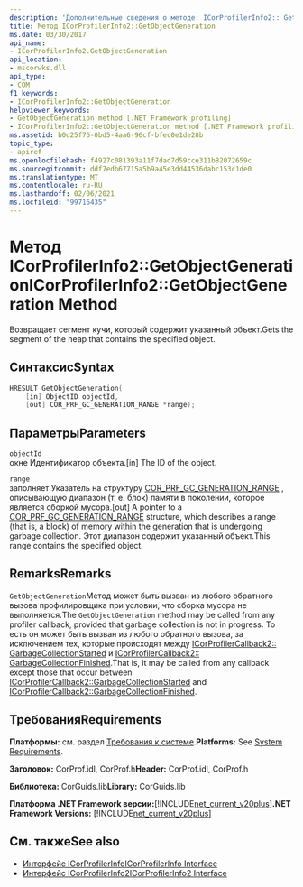 ```yaml
---
description: 'Дополнительные сведения о методе: ICorProfilerInfo2:: GetObjectGeneration'
title: Метод ICorProfilerInfo2::GetObjectGeneration
ms.date: 03/30/2017
api_name:
- ICorProfilerInfo2.GetObjectGeneration
api_location:
- mscorwks.dll
api_type:
- COM
f1_keywords:
- ICorProfilerInfo2::GetObjectGeneration
helpviewer_keywords:
- GetObjectGeneration method [.NET Framework profiling]
- ICorProfilerInfo2::GetObjectGeneration method [.NET Framework profiling]
ms.assetid: b0d25f76-0bd5-4aa6-96cf-bfec0e1de28b
topic_type:
- apiref
ms.openlocfilehash: f4927c081393a11f7dad7d59cce311b82072659c
ms.sourcegitcommit: ddf7edb67715a5b9a45e3dd44536dabc153c1de0
ms.translationtype: MT
ms.contentlocale: ru-RU
ms.lasthandoff: 02/06/2021
ms.locfileid: "99716435"
---
```

# <a name="icorprofilerinfo2getobjectgeneration-method"></a><span data-ttu-id="b4be7-103">Метод ICorProfilerInfo2::GetObjectGeneration</span><span class="sxs-lookup"><span data-stu-id="b4be7-103">ICorProfilerInfo2::GetObjectGeneration Method</span></span>

<span data-ttu-id="b4be7-104">Возвращает сегмент кучи, который содержит указанный объект.</span><span class="sxs-lookup"><span data-stu-id="b4be7-104">Gets the segment of the heap that contains the specified object.</span></span>  
  
## <a name="syntax"></a><span data-ttu-id="b4be7-105">Синтаксис</span><span class="sxs-lookup"><span data-stu-id="b4be7-105">Syntax</span></span>  
  
```cpp  
HRESULT GetObjectGeneration(  
    [in] ObjectID objectId,  
    [out] COR_PRF_GC_GENERATION_RANGE *range);  
```  
  
## <a name="parameters"></a><span data-ttu-id="b4be7-106">Параметры</span><span class="sxs-lookup"><span data-stu-id="b4be7-106">Parameters</span></span>  

 `objectId`  
 <span data-ttu-id="b4be7-107">окне Идентификатор объекта.</span><span class="sxs-lookup"><span data-stu-id="b4be7-107">[in] The ID of the object.</span></span>  
  
 `range`  
 <span data-ttu-id="b4be7-108">заполняет Указатель на структуру [COR_PRF_GC_GENERATION_RANGE](cor-prf-gc-generation-range-structure.md) , описывающую диапазон (т. е. блок) памяти в поколении, которое является сборкой мусора.</span><span class="sxs-lookup"><span data-stu-id="b4be7-108">[out] A pointer to a [COR_PRF_GC_GENERATION_RANGE](cor-prf-gc-generation-range-structure.md) structure, which describes a range (that is, a block) of memory within the generation that is undergoing garbage collection.</span></span> <span data-ttu-id="b4be7-109">Этот диапазон содержит указанный объект.</span><span class="sxs-lookup"><span data-stu-id="b4be7-109">This range contains the specified object.</span></span>  
  
## <a name="remarks"></a><span data-ttu-id="b4be7-110">Remarks</span><span class="sxs-lookup"><span data-stu-id="b4be7-110">Remarks</span></span>  

 <span data-ttu-id="b4be7-111">`GetObjectGeneration`Метод может быть вызван из любого обратного вызова профилировщика при условии, что сборка мусора не выполняется.</span><span class="sxs-lookup"><span data-stu-id="b4be7-111">The `GetObjectGeneration` method may be called from any profiler callback, provided that garbage collection is not in progress.</span></span> <span data-ttu-id="b4be7-112">То есть он может быть вызван из любого обратного вызова, за исключением тех, которые происходят между [ICorProfilerCallback2:: GarbageCollectionStarted](icorprofilercallback2-garbagecollectionstarted-method.md) и [ICorProfilerCallback2:: GarbageCollectionFinished](icorprofilercallback2-garbagecollectionfinished-method.md).</span><span class="sxs-lookup"><span data-stu-id="b4be7-112">That is, it may be called from any callback except those that occur between [ICorProfilerCallback2::GarbageCollectionStarted](icorprofilercallback2-garbagecollectionstarted-method.md) and [ICorProfilerCallback2::GarbageCollectionFinished](icorprofilercallback2-garbagecollectionfinished-method.md).</span></span>  
  
## <a name="requirements"></a><span data-ttu-id="b4be7-113">Требования</span><span class="sxs-lookup"><span data-stu-id="b4be7-113">Requirements</span></span>  

 <span data-ttu-id="b4be7-114">**Платформы:** см. раздел [Требования к системе](../../get-started/system-requirements.md).</span><span class="sxs-lookup"><span data-stu-id="b4be7-114">**Platforms:** See [System Requirements](../../get-started/system-requirements.md).</span></span>  
  
 <span data-ttu-id="b4be7-115">**Заголовок:** CorProf.idl, CorProf.h</span><span class="sxs-lookup"><span data-stu-id="b4be7-115">**Header:** CorProf.idl, CorProf.h</span></span>  
  
 <span data-ttu-id="b4be7-116">**Библиотека:** CorGuids.lib</span><span class="sxs-lookup"><span data-stu-id="b4be7-116">**Library:** CorGuids.lib</span></span>  
  
 <span data-ttu-id="b4be7-117">**Платформа .NET Framework версии:**[!INCLUDE[net_current_v20plus](../../../../includes/net-current-v20plus-md.md)]</span><span class="sxs-lookup"><span data-stu-id="b4be7-117">**.NET Framework Versions:** [!INCLUDE[net_current_v20plus](../../../../includes/net-current-v20plus-md.md)]</span></span>  
  
## <a name="see-also"></a><span data-ttu-id="b4be7-118">См. также</span><span class="sxs-lookup"><span data-stu-id="b4be7-118">See also</span></span>

- [<span data-ttu-id="b4be7-119">Интерфейс ICorProfilerInfo</span><span class="sxs-lookup"><span data-stu-id="b4be7-119">ICorProfilerInfo Interface</span></span>](icorprofilerinfo-interface.md)
- [<span data-ttu-id="b4be7-120">Интерфейс ICorProfilerInfo2</span><span class="sxs-lookup"><span data-stu-id="b4be7-120">ICorProfilerInfo2 Interface</span></span>](icorprofilerinfo2-interface.md)
